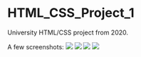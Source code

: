 # HTML_CSS_Project_1
University HTML/CSS project from 2020.

A few screenshots:
![](https://i.imgur.com/y1wZfC0.png)
![](https://i.imgur.com/UOvrap3.png)
![](https://i.imgur.com/o69yoBB.png)
![](https://i.imgur.com/vlxIIHv.png)
